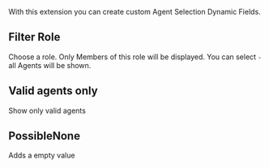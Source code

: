 With this extension you can create custom Agent Selection Dynamic Fields.

## Filter Role
Choose a role. Only Members of this role will be displayed.
You can select  `-` all Agents will be shown.

## Valid agents only
Show only valid agents

## PossibleNone
Adds a empty value


